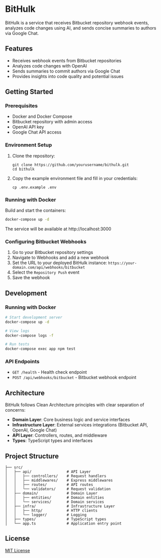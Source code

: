 # BitHulk

BitHulk is a service that receives Bitbucket repository webhook events, analyzes code changes using AI, and sends concise summaries to authors via Google Chat.

## Features

- Receives webhook events from Bitbucket repositories
- Analyzes code changes with OpenAI
- Sends summaries to commit authors via Google Chat
- Provides insights into code quality and potential issues

## Getting Started

### Prerequisites

- Docker and Docker Compose
- Bitbucket repository with admin access
- OpenAI API key
- Google Chat API access

### Environment Setup

1. Clone the repository:
   ```
   git clone https://github.com/yourusername/bithulk.git
   cd bithulk
   ```

2. Copy the example environment file and fill in your credentials:
   ```
   cp .env.example .env
   ```

### Running with Docker

Build and start the containers:

```bash
docker-compose up -d
```

The service will be available at http://localhost:3000

### Configuring Bitbucket Webhooks

1. Go to your Bitbucket repository settings
2. Navigate to Webhooks and add a new webhook
3. Set the URL to your deployed BitHulk instance: `https://your-domain.com/api/webhooks/bitbucket`
4. Select the `Repository Push` event
5. Save the webhook

## Development

### Running with Docker

```bash
# Start development server
docker-compose up -d

# View logs
docker-compose logs -f

# Run tests
docker-compose exec app npm test
```

### API Endpoints

- `GET /health` - Health check endpoint
- `POST /api/webhooks/bitbucket` - Bitbucket webhook endpoint

## Architecture

BitHulk follows Clean Architecture principles with clear separation of concerns:

- **Domain Layer**: Core business logic and service interfaces
- **Infrastructure Layer**: External services integrations (Bitbucket API, OpenAI, Google Chat)
- **API Layer**: Controllers, routes, and middleware
- **Types**: TypeScript types and interfaces

## Project Structure

```
├── src/
│   ├── api/                # API Layer
│   │   ├── controllers/    # Request handlers
│   │   ├── middlewares/    # Express middlewares
│   │   ├── routes/         # API routes
│   │   └── validators/     # Request validation
│   ├── domain/             # Domain Layer
│   │   ├── entities/       # Domain entities
│   │   └── services/       # Domain services
│   ├── infra/              # Infrastructure Layer
│   │   ├── http/           # HTTP clients
│   │   └── logger/         # Logging
│   ├── types/              # TypeScript types
│   └── app.ts              # Application entry point
```

## License

[MIT License](LICENSE)
